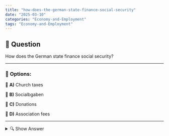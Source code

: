 ```yaml
---
title: "how-does-the-german-state-finance-social-security"
date: "2025-03-10"
categories: "Economy-and-Employment"
tags: "Economy-and-Employment"
---
```


## 📌 **Question**

How does the German state finance social security?



---

### 📝 **Options:**

🔘 **A)** Church taxes

🔘 **B)** Socialbgaben

🔘 **C)** Donations

🔘 **D)** Association fees

---

<details>
  <summary>🔍 Show Answer</summary>

  <p>
💡  <b>Correct Answer:</b>  b
  </p>
  <p>
    📖<b>Explanation:</b>
    Social insurance in Germany includes health, pension, accident and unemployment insurance, which provide citizens with financial security in various life situations. It ensures that financial support is provided in the event of illness, old age, unemployment or accidents. The financing of these systems is essential for the maintenance and stability of social security. Different sources of income help to provide the necessary funds and ensure broad protection for the population.
  </p>
</details>
